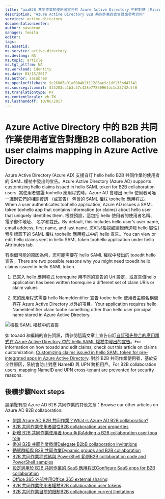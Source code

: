 ```yaml
---
title: "aaaB2B 共同作業的使用者宣告的 Azure Active Directory 中的對應 |Microsoft 文件"
description: "Azure Active Directory B2B 共同作業的宣告對應參考資料"
services: active-directory
documentationcenter: 
author: sasubram
manager: femila
editor: 
tags: 
ms.assetid: 
ms.service: active-directory
ms.devlang: NA
ms.topic: article
ms.tgt_pltfrm: NA
ms.workload: identity
ms.date: 03/15/2017
ms.author: sasubram
ms.openlocfilehash: 9e26085e91a6004b2f11286ae9c1df133bd47341
ms.sourcegitcommit: 523283cc1b3c37c428e77850964dc1c33742c5f0
ms.translationtype: MT
ms.contentlocale: zh-TW
ms.lasthandoff: 10/06/2017
---
```

# <a name="b2b-collaboration-user-claims-mapping-in-azure-active-directory"></a><span data-ttu-id="6bf35-103">Azure Active Directory 中的 B2B 共同作業使用者宣告對應</span><span class="sxs-lookup"><span data-stu-id="6bf35-103">B2B collaboration user claims mapping in Azure Active Directory</span></span>

<span data-ttu-id="6bf35-104">Azure Active Directory (Azure AD) 支援自訂 hello hello B2B 共同作業的使用者的 SAML 權杖中發出的宣告。</span><span class="sxs-lookup"><span data-stu-id="6bf35-104">Azure Active Directory (Azure AD) supports customizing hello claims issued in hello SAML token for B2B collaboration users.</span></span> <span data-ttu-id="6bf35-105">當使用者驗證 toohello 應用程式時，Azure AD 會發出 hello 使用者可唯一識別它們的相關資訊 （或宣告） 包含的 SAML 權杖 toohello 應用程式。</span><span class="sxs-lookup"><span data-stu-id="6bf35-105">When a user authenticates toohello application, Azure AD issues a SAML token toohello app that contains information (or claims) about hello user that uniquely identifies them.</span></span> <span data-ttu-id="6bf35-106">根據預設，這包括 hello 使用者的使用者名稱、 電子郵件地址、 名字和姓氏。</span><span class="sxs-lookup"><span data-stu-id="6bf35-106">By default, this includes hello user's user name, email address, first name, and last name.</span></span> <span data-ttu-id="6bf35-107">您可以檢視或編輯傳送嗨 hello 屬性] 索引標籤下的 SAML 權杖 toohello 應用程式中的 hello 宣告。</span><span class="sxs-lookup"><span data-stu-id="6bf35-107">You can view or edit hello claims sent in hello SAML token toohello application under hello Attributes tab.</span></span>

<span data-ttu-id="6bf35-108">有兩個可能的原因為何，您可能需要在 hello SAML 權杖中發出的 tooedit hello 宣告。</span><span class="sxs-lookup"><span data-stu-id="6bf35-108">There are two possible reasons why you might need tooedit hello claims issued in hello SAML token.</span></span>

1. <span data-ttu-id="6bf35-109">已寫入 hello 應用程式 toorequire 用不同的宣告的 Uri 設定，或宣告值</span><span class="sxs-lookup"><span data-stu-id="6bf35-109">hello application has been written toorequire a different set of claim URIs or claim values</span></span>

2. <span data-ttu-id="6bf35-110">您的應用程式需要 hello NameIdentifier 宣告 toobe hello 使用者主體名稱儲存在 Azure Active Directory 以外的項目。</span><span class="sxs-lookup"><span data-stu-id="6bf35-110">Your application requires hello NameIdentifier claim toobe something other than hello user principal name stored in Azure Active Directory.</span></span>

  ![檢視 SAML 權杖中的宣告](media/active-directory-b2b-claims-mapping/view-claims-in-saml-token.png)

<span data-ttu-id="6bf35-112">如 tooadd 和編輯的宣告資訊，請參閱這篇文章上宣告自訂[自訂預先整合的應用程式在 Azure Active Directory 中的 hello SAML 權杖中發出的宣告](develop/active-directory-saml-claims-customization.md)。</span><span class="sxs-lookup"><span data-stu-id="6bf35-112">For information on how tooadd and edit claims, check out this article on claims customization, [Customizing claims issued in hello SAML token for pre-integrated apps in Azure Active Directory](develop/active-directory-saml-claims-customization.md).</span></span> <span data-ttu-id="6bf35-113">對於 B2B 共同作業使用者，基於安全性原因，系統會防止對應 NameID 與 UPN 跨租用戶。</span><span class="sxs-lookup"><span data-stu-id="6bf35-113">For B2B collaboration users, mapping NameID and UPN cross-tenant are prevented for security reasons.</span></span>


## <a name="next-steps"></a><span data-ttu-id="6bf35-114">後續步驟</span><span class="sxs-lookup"><span data-stu-id="6bf35-114">Next steps</span></span>

<span data-ttu-id="6bf35-115">請瀏覽有關 Azure AD B2B 共同作業的其他文章：</span><span class="sxs-lookup"><span data-stu-id="6bf35-115">Browse our other articles on Azure AD B2B collaboration:</span></span>

* [<span data-ttu-id="6bf35-116">何謂 Azure AD B2B 共同作業？</span><span class="sxs-lookup"><span data-stu-id="6bf35-116">What is Azure AD B2B collaboration?</span></span>](active-directory-b2b-what-is-azure-ad-b2b.md)
* [<span data-ttu-id="6bf35-117">B2B 共同作業使用者屬性</span><span class="sxs-lookup"><span data-stu-id="6bf35-117">B2B collaboration user properties</span></span>](active-directory-b2b-user-properties.md)
* [<span data-ttu-id="6bf35-118">新增 B2B 共同作業使用者 tooa 角色</span><span class="sxs-lookup"><span data-stu-id="6bf35-118">Adding a B2B collaboration user tooa role</span></span>](active-directory-b2b-add-guest-to-role.md)
* [<span data-ttu-id="6bf35-119">委派 B2B 共同作業邀請</span><span class="sxs-lookup"><span data-stu-id="6bf35-119">Delegate B2bB collaboration invitations</span></span>](active-directory-b2b-delegate-invitations.md)
* [<span data-ttu-id="6bf35-120">動態群組與 B2B 共同作業</span><span class="sxs-lookup"><span data-stu-id="6bf35-120">Dynamic groups and B2B collaboration</span></span>](active-directory-b2b-dynamic-groups.md)
* [<span data-ttu-id="6bf35-121">B2B 共同作業程式碼與 PowerShell 範例</span><span class="sxs-lookup"><span data-stu-id="6bf35-121">B2B collaboration code and PowerShell samples</span></span>](active-directory-b2b-code-samples.md)
* [<span data-ttu-id="6bf35-122">設定適用於 B2B 共同作業的 SaaS 應用程式</span><span class="sxs-lookup"><span data-stu-id="6bf35-122">Configure SaaS apps for B2B collaboration</span></span>](active-directory-b2b-configure-saas-apps.md)
* [<span data-ttu-id="6bf35-123">Office 365 外部共用</span><span class="sxs-lookup"><span data-stu-id="6bf35-123">Office 365 external sharing</span></span>](active-directory-b2b-o365-external-user.md)
* [<span data-ttu-id="6bf35-124">B2B 共同作業使用者權杖</span><span class="sxs-lookup"><span data-stu-id="6bf35-124">B2B collaboration user tokens</span></span>](active-directory-b2b-user-token.md)
* [<span data-ttu-id="6bf35-125">B2B 共同作業目前的限制</span><span class="sxs-lookup"><span data-stu-id="6bf35-125">B2B collaboration current limitations</span></span>](active-directory-b2b-current-limitations.md)
